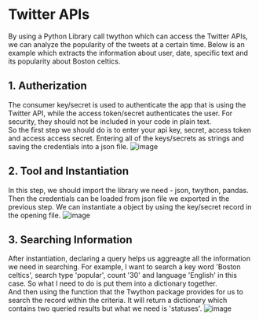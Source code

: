 # Twitter APIs
By using a Python Library call twython which can access the Twitter APIs, we can analyze the popularity of the tweets at a certain time. 
Below is an example which extracts the information about user, date, specific text and its popularity about Boston celtics.
## 1. Autherization
The consumer key/secret is used to authenticate the app that is using the Twitter API, while the access token/secret authenticates the user.  For security, they should not be included in your code in plain text.  
So the first step we should do is to enter your api key, secret, access token and access access secret.
Entering all of the keys/secrets as strings and saving the credentials into a json file.
![image](https://user-images.githubusercontent.com/90479627/134840271-f628f7ad-b99a-4bde-af7d-35254b18cf12.png)  

## 2. Tool and Instantiation
In this step, we should import the library we need - json, twython, pandas. Then the credentials can be loaded from json file we exported in the previous step.
We can instantiate a object by using the key/secret record in the opening file.
![image](https://user-images.githubusercontent.com/90479627/134841218-50bf7cf8-423e-4fed-b00e-7201660ab2e8.png)  

## 3. Searching Information
After instantiation, declaring a query helps us aggreagte all the information we need in searching. For example, I want to search a key word 'Boston celtics', search type 'popular', count '30' and language 'English' in this case. So what I need to do is put them into a dictionary together.  
And then using the function that the Twython package provides for us to search the record within the criteria. It will return a dictionary which contains two queried results but what we need is 'statuses'.
![image](https://user-images.githubusercontent.com/90479627/134842984-07f4beef-ec49-4df0-aca4-e25436033f65.png)

